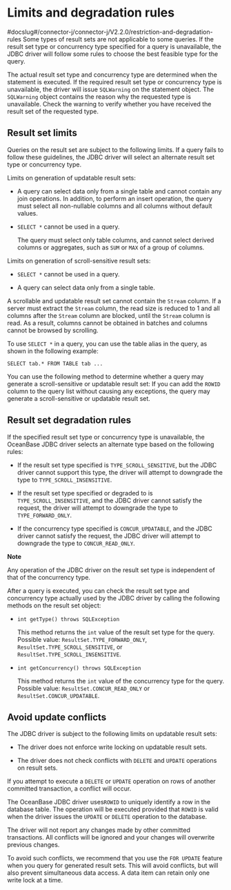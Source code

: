 Limits and degradation rules 
=================================================
#docslug#/connector-j/connector-j/V2.2.0/restriction-and-degradation-rules
Some types of result sets are not applicable to some queries. If the result set type or concurrency type specified for a query is unavailable, the JDBC driver will follow some rules to choose the best feasible type for the query. 

The actual result set type and concurrency type are determined when the statement is executed. If the required result set type or concurrency type is unavailable, the driver will issue `SQLWarning` on the statement object. The `SQLWarning` object contains the reason why the requested type is unavailable. Check the warning to verify whether you have received the result set of the requested type. 

Result set limits 
-----------------------------------

Queries on the result set are subject to the following limits. If a query fails to follow these guidelines, the JDBC driver will select an alternate result set type or concurrency type. 

Limits on generation of updatable result sets:

* A query can select data only from a single table and cannot contain any join operations. In addition, to perform an insert operation, the query must select all non-nullable columns and all columns without default values.

  

* `SELECT *` cannot be used in a query. 

  The query must select only table columns, and cannot select derived columns or aggregates, such as `SUM` or `MAX` of a group of columns.
  




Limits on generation of scroll-sensitive result sets:

* `SELECT *` cannot be used in a query.

  

* A query can select data only from a single table.

  




A scrollable and updatable result set cannot contain the `Stream` column. If a server must extract the `Stream` column, the read size is reduced to 1 and all columns after the `Stream` column are blocked, until the `Stream` column is read. As a result, columns cannot be obtained in batches and columns cannot be browsed by scrolling. 

To use `SELECT *` in a query, you can use the table alias in the query, as shown in the following example:

```unknow
SELECT tab.* FROM TABLE tab ...
```



You can use the following method to determine whether a query may generate a scroll-sensitive or updatable result set: If you can add the `ROWID` column to the query list without causing any exceptions, the query may generate a scroll-sensitive or updatable result set. 

Result set degradation rules 
----------------------------------------------

If the specified result set type or concurrency type is unavailable, the OceanBase JDBC driver selects an alternate type based on the following rules:

* If the result set type specified is `TYPE_SCROLL_SENSITIVE`, but the JDBC driver cannot support this type, the driver will attempt to downgrade the type to `TYPE_SCROLL_INSENSITIVE`.

  

* If the result set type specified or degraded to is `TYPE_SCROLL_INSENSITIVE`, and the JDBC driver cannot satisfy the request, the driver will attempt to downgrade the type to `TYPE_FORWARD_ONLY`.

  

* If the concurrency type specified is `CONCUR_UPDATABLE`, and the JDBC driver cannot satisfy the request, the JDBC driver will attempt to downgrade the type to `CONCUR_READ_ONLY`.

  



**Note**



Any operation of the JDBC driver on the result set type is independent of that of the concurrency type.

After a query is executed, you can check the result set type and concurrency type actually used by the JDBC driver by calling the following methods on the result set object: 

* `int getType() throws SQLException`

  This method returns the `int` value of the result set type for the query. Possible value: `ResultSet.TYPE_FORWARD_ONLY`, `ResultSet.TYPE_SCROLL_SENSITIVE`, or `ResultSet.TYPE_SCROLL_INSENSITIVE`.
  




<!-- -->

* `int getConcurrency() throws SQLException`

  This method returns the `int` value of the concurrency type for the query. Possible value: `ResultSet.CONCUR_READ_ONLY` or `ResultSet.CONCUR_UPDATABLE`.
  




Avoid update conflicts 
----------------------------------------

The JDBC driver is subject to the following limits on updatable result sets:

* The driver does not enforce write locking on updatable result sets.

  

* The driver does not check conflicts with `DELETE` and `UPDATE` operations on result sets.

  




If you attempt to execute a `DELETE` or `UPDATE` operation on rows of another committed transaction, a conflict will occur. 

The OceanBase JDBC driver uses`ROWID` to uniquely identify a row in the database table. The operation will be executed provided that `ROWID` is valid when the driver issues the `UPDATE` or `DELETE` operation to the database. 

The driver will not report any changes made by other committed transactions. All conflicts will be ignored and your changes will overwrite previous changes. 

To avoid such conflicts, we recommend that you use the `FOR UPDATE` feature when you query for generated result sets. This will avoid conflicts, but will also prevent simultaneous data access. A data item can retain only one write lock at a time.
